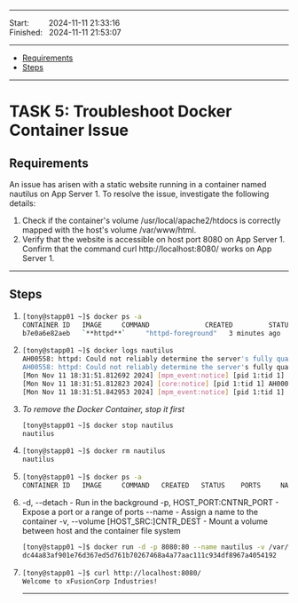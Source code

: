 
------------------------------

Start: &nbsp;&nbsp;&nbsp;&nbsp;&nbsp;&nbsp;&nbsp;&nbsp;2024-11-11 21:33:16  
Finished: &nbsp;&nbsp;2024-11-11 21:53:07

------------------------------

- [Requirements](#requirements)
- [Steps](#steps)

------------------------------

# TASK 5: Troubleshoot Docker Container Issue

## Requirements

An issue has arisen with a static website running in a container named nautilus on App Server 1.
To resolve the issue, investigate the following details:
  1) Check if the container's volume /usr/local/apache2/htdocs is correctly mapped with the host's volume /var/www/html.
  2) Verify that the website is accessible on host port 8080 on App Server 1.
    Confirm that the command curl http://localhost:8080/ works on App Server 1.

------------------------------

## Steps

1) ```bash
   [tony@stapp01 ~]$ docker ps -a
   CONTAINER ID   IMAGE     COMMAND              CREATED         STATUS                     PORTS     NAMES
   b7e0a6e82aeb   `**httpd**`     "httpd-foreground"   3 minutes ago   Exited (0) 3 minutes ago             nautilus
   ```
2) ```bash
   [tony@stapp01 ~]$ docker logs nautilus
   AH00558: httpd: Could not reliably determine the server's fully qualified domain name, using 172.12.0.2. Set the 'ServerName' directive globally to suppress this message
   AH00558: httpd: Could not reliably determine the server's fully qualified domain name, using 172.12.0.2. Set the 'ServerName' directive globally to suppress this message
   [Mon Nov 11 18:31:51.812692 2024] [mpm_event:notice] [pid 1:tid 1] AH00489: Apache/2.4.62 (Unix) configured -- resuming normal operations
   [Mon Nov 11 18:31:51.812823 2024] [core:notice] [pid 1:tid 1] AH00094: Command line: 'httpd -D FOREGROUND'
   [Mon Nov 11 18:31:51.842953 2024] [mpm_event:notice] [pid 1:tid 1] AH00492: caught SIGWINCH, shutting down gracefully
   ```
3) _To remove the Docker Container, stop it first_
   ```bash
   [tony@stapp01 ~]$ docker stop nautilus
   nautilus
   ```
5) ```bash
   [tony@stapp01 ~]$ docker rm nautilus
   nautilus
   ```
6) ```bash
   [tony@stapp01 ~]$ docker ps -a
   CONTAINER ID   IMAGE     COMMAND   CREATED   STATUS    PORTS     NAMES
   ```
7) -d, --detach                      - Run in the background
   -p, HOST_PORT:CNTNR_PORT          - Expose a port or a range of ports
   --name                            - Assign a name to the container
   -v, --volume [HOST_SRC:]CNTR_DEST - Mount a volume between host and the container file system
   ```bash
   [tony@stapp01 ~]$ docker run -d -p 8080:80 --name nautilus -v /var/www/html:/usr/local/apache2/htdocs `**httpd:latest**`
   dc44a83af901e76d367ed5d761b70267468a4a77aac111c934df8967a4054192
   ```
9) ```bash
   [tony@stapp01 ~]$ curl http://localhost:8080/
   Welcome to xFusionCorp Industries!
   ```
   
   ------------------------------
